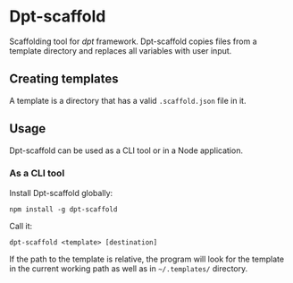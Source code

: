 # Dpt-scaffold

Scaffolding tool for _dpt_ framework. Dpt-scaffold copies files from a template directory and replaces all variables with user input.

## Creating templates

A template is a directory that has a valid `.scaffold.json` file in it.

## Usage

Dpt-scaffold can be used as a CLI tool or in a Node application.

### As a CLI tool

Install Dpt-scaffold globally:

```
npm install -g dpt-scaffold
```

Call it:

```
dpt-scaffold <template> [destination]
```

If the path to the template is relative, the program will look for the template in the current working path as well as in `~/.templates/` directory.